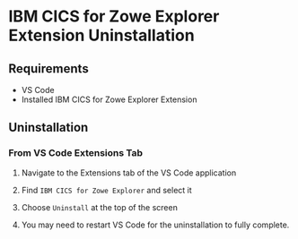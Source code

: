 # IBM CICS for Zowe Explorer Extension Uninstallation

## Requirements

- VS Code
- Installed IBM CICS for Zowe Explorer Extension

## Uninstallation

### From VS Code Extensions Tab

1. Navigate to the Extensions tab of the VS Code application

2. Find `IBM CICS for Zowe Explorer` and select it

3. Choose `Uninstall` at the top of the screen

4. You may need to restart VS Code for the uninstallation to fully complete.
